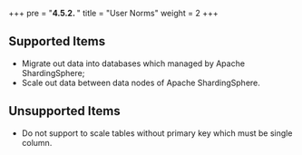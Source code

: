 +++
pre = "<b>4.5.2. </b>"
title = "User Norms"
weight = 2
+++

## Supported Items

* Migrate out data into databases which managed by Apache ShardingSphere;
* Scale out data between data nodes of Apache ShardingSphere.

## Unsupported Items

* Do not support to scale tables without primary key which must be single column.
